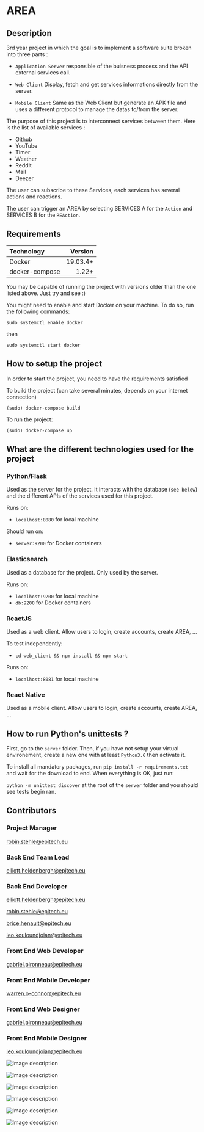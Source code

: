 # AREA

## Description

3rd year project in which the goal is to implement a software suite broken into three parts : 

* `Application Server` responsible of the buisness process and the API external services call.

* `Web Client` Display, fetch and get services informations directly from the server.

* `Mobile Client` Same as the Web Client but generate an APK file and uses a different protocol to manage the datas to/from the server.

The purpose of this project is to interconnect services between them. Here is the list of available services :

* Github
* YouTube
* Timer
* Weather
* Reddit
* Mail
* Deezer

The user can subscribe to these Services, each services has several actions and reactions.

The user can trigger an AREA by selecting SERVICES A for the `Action` and SERVICES B for the `REAction`.

## Requirements

| Technology    | Version |
|:------- | -------:|
| Docker | 19.03.4+ |
| docker-compose | 1.22+ |

You may be capable of running the project with versions older than the one listed above. Just try and see :)

You might need to enable and start Docker on your machine. To do so, run the following commands:

`sudo systemctl enable docker`

then

`sudo systemctl start docker`


## How to setup the project

In order to start the project, you need to have the requirements satisfied

To build the project (can take several minutes, depends on your internet connection)

`(sudo) docker-compose build`

To run the project:

`(sudo) docker-compose up`

## What are the different technologies used for the project

### Python/Flask

Used as the server for the project. It interacts with the database (`see below`)
and the different APIs of the services used for this project.

Runs on:

* `localhost:8080` for local machine

Should run on:

* `server:9200` for Docker containers

### Elasticsearch

Used as a database for the project. Only used by the server.

Runs on:

* `localhost:9200` for local machine
* `db:9200` for Docker containers

### ReactJS

Used as a web client. Allow users to login, create accounts, create AREA, ...

To test independently:

* `cd web_client && npm install && npm start`

Runs on:

* `localhost:8081` for local machine


### React Native

Used as a mobile client. Allow users to login, create accounts, create AREA, ...

## How to run Python's unittests ?

First, go to the `server` folder. Then, if you have not setup your virtual environement, create a new one with at least `Python3.6` then activate it.

To install all mandatory packages, run `pip install -r requirements.txt` and wait for the download to end.
When everything is OK, just run:

`python -m unittest discover` at the root of the `server` folder and you should see tests begin ran.

## Contributors

### Project Manager

robin.stehle@epitech.eu

### Back End Team Lead

elliott.heldenbergh@epitech.eu

### Back End Developer

elliott.heldenbergh@epitech.eu

robin.stehle@epitech.eu

brice.henault@epitech.eu

leo.kouloundjoian@epitech.eu

### Front End Web Developer

gabriel.pironneau@epitech.eu

### Front End Mobile Developer

warren.o-connor@epitech.eu

### Front End Web Designer

gabriel.pironneau@epitech.eu

### Front End Mobile Designer

leo.kouloundjoian@epitech.eu


![Image description](/illustration/area_select.png)

![Image description](/illustration/area_options.png)

![Image description](/illustration/area_input.png)

![Image description](/illustration/navigation.png)

![Image description](/illustration/my_area.png)

![Image description](/illustration/login.png)
